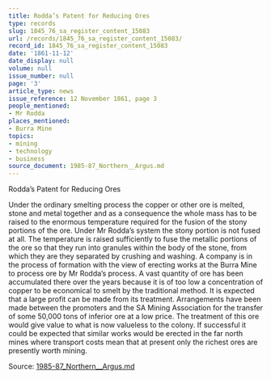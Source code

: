```yaml
---
title: Rodda’s Patent for Reducing Ores
type: records
slug: 1845_76_sa_register_content_15083
url: /records/1845_76_sa_register_content_15083/
record_id: 1845_76_sa_register_content_15083
date: '1861-11-12'
date_display: null
volume: null
issue_number: null
page: '3'
article_type: news
issue_reference: 12 November 1861, page 3
people_mentioned:
- Mr Rodda
places_mentioned:
- Burra Mine
topics:
- mining
- technology
- business
source_document: 1985-87_Northern__Argus.md
---
```


Rodda’s Patent for Reducing Ores

Under the ordinary smelting process the copper or other ore is melted, stone and metal together and as a consequence the whole mass has to be raised to the enormous temperature required for the fusion of the stony portions of the ore.  Under Mr Rodda’s system the stony portion is not fused at all.  The temperature is raised sufficiently to fuse the metallic portions of the ore so that they run into granules within the body of the stone, from which they are they separated by crushing and washing.  A company is in the process of formation with the view of erecting works at the Burra Mine to process ore by Mr Rodda’s process.  A vast quantity of ore has been accumulated there over the years because it is of too low a concentration of copper to be economical to smelt by the traditional method.  It is expected that a large profit can be made from its treatment.  Arrangements have been made between the promoters and the SA Mining Association for the transfer of some 50,000 tons of inferior ore at a low price.  The treatment of this ore would give value to what is now valueless to the colony.  If successful it could be expected that similar works would be erected in the far north mines where transport costs mean that at present only the richest ores are presently worth mining.

Source: [1985-87_Northern__Argus.md](/downloads/markdown/1985-87_Northern__Argus.md)
